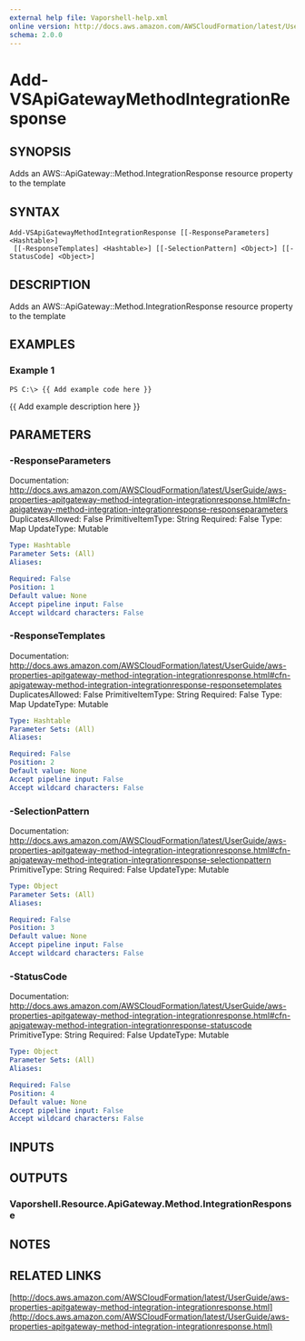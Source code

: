 ```yaml
---
external help file: Vaporshell-help.xml
online version: http://docs.aws.amazon.com/AWSCloudFormation/latest/UserGuide/aws-properties-apitgateway-method-integration-integrationresponse.html
schema: 2.0.0
---
```


# Add-VSApiGatewayMethodIntegrationResponse

## SYNOPSIS
Adds an AWS::ApiGateway::Method.IntegrationResponse resource property to the template

## SYNTAX

```
Add-VSApiGatewayMethodIntegrationResponse [[-ResponseParameters] <Hashtable>]
 [[-ResponseTemplates] <Hashtable>] [[-SelectionPattern] <Object>] [[-StatusCode] <Object>]
```

## DESCRIPTION
Adds an AWS::ApiGateway::Method.IntegrationResponse resource property to the template

## EXAMPLES

### Example 1
```
PS C:\> {{ Add example code here }}
```

{{ Add example description here }}

## PARAMETERS

### -ResponseParameters
Documentation: http://docs.aws.amazon.com/AWSCloudFormation/latest/UserGuide/aws-properties-apitgateway-method-integration-integrationresponse.html#cfn-apigateway-method-integration-integrationresponse-responseparameters
DuplicatesAllowed: False
PrimitiveItemType: String
Required: False
Type: Map
UpdateType: Mutable

```yaml
Type: Hashtable
Parameter Sets: (All)
Aliases: 

Required: False
Position: 1
Default value: None
Accept pipeline input: False
Accept wildcard characters: False
```

### -ResponseTemplates
Documentation: http://docs.aws.amazon.com/AWSCloudFormation/latest/UserGuide/aws-properties-apitgateway-method-integration-integrationresponse.html#cfn-apigateway-method-integration-integrationresponse-responsetemplates
DuplicatesAllowed: False
PrimitiveItemType: String
Required: False
Type: Map
UpdateType: Mutable

```yaml
Type: Hashtable
Parameter Sets: (All)
Aliases: 

Required: False
Position: 2
Default value: None
Accept pipeline input: False
Accept wildcard characters: False
```

### -SelectionPattern
Documentation: http://docs.aws.amazon.com/AWSCloudFormation/latest/UserGuide/aws-properties-apitgateway-method-integration-integrationresponse.html#cfn-apigateway-method-integration-integrationresponse-selectionpattern
PrimitiveType: String
Required: False
UpdateType: Mutable

```yaml
Type: Object
Parameter Sets: (All)
Aliases: 

Required: False
Position: 3
Default value: None
Accept pipeline input: False
Accept wildcard characters: False
```

### -StatusCode
Documentation: http://docs.aws.amazon.com/AWSCloudFormation/latest/UserGuide/aws-properties-apitgateway-method-integration-integrationresponse.html#cfn-apigateway-method-integration-integrationresponse-statuscode
PrimitiveType: String
Required: False
UpdateType: Mutable

```yaml
Type: Object
Parameter Sets: (All)
Aliases: 

Required: False
Position: 4
Default value: None
Accept pipeline input: False
Accept wildcard characters: False
```

## INPUTS

## OUTPUTS

### Vaporshell.Resource.ApiGateway.Method.IntegrationResponse

## NOTES

## RELATED LINKS

[http://docs.aws.amazon.com/AWSCloudFormation/latest/UserGuide/aws-properties-apitgateway-method-integration-integrationresponse.html](http://docs.aws.amazon.com/AWSCloudFormation/latest/UserGuide/aws-properties-apitgateway-method-integration-integrationresponse.html)

